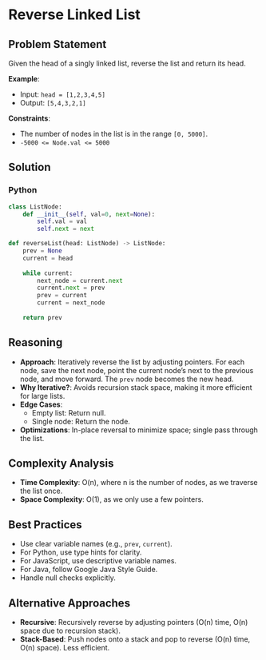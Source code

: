 # Reverse Linked List

## Problem Statement
Given the head of a singly linked list, reverse the list and return its head.

**Example**:
- Input: `head = [1,2,3,4,5]`
- Output: `[5,4,3,2,1]`

**Constraints**:
- The number of nodes in the list is in the range `[0, 5000]`.
- `-5000 <= Node.val <= 5000`

## Solution

### Python
```python
class ListNode:
    def __init__(self, val=0, next=None):
        self.val = val
        self.next = next

def reverseList(head: ListNode) -> ListNode:
    prev = None
    current = head
    
    while current:
        next_node = current.next
        current.next = prev
        prev = current
        current = next_node
    
    return prev
```

## Reasoning
- **Approach**: Iteratively reverse the list by adjusting pointers. For each node, save the next node, point the current node’s next to the previous node, and move forward. The `prev` node becomes the new head.
- **Why Iterative?**: Avoids recursion stack space, making it more efficient for large lists.
- **Edge Cases**:
  - Empty list: Return null.
  - Single node: Return the node.
- **Optimizations**: In-place reversal to minimize space; single pass through the list.

## Complexity Analysis
- **Time Complexity**: O(n), where n is the number of nodes, as we traverse the list once.
- **Space Complexity**: O(1), as we only use a few pointers.

## Best Practices
- Use clear variable names (e.g., `prev`, `current`).
- For Python, use type hints for clarity.
- For JavaScript, use descriptive variable names.
- For Java, follow Google Java Style Guide.
- Handle null checks explicitly.

## Alternative Approaches
- **Recursive**: Recursively reverse by adjusting pointers (O(n) time, O(n) space due to recursion stack).
- **Stack-Based**: Push nodes onto a stack and pop to reverse (O(n) time, O(n) space). Less efficient.